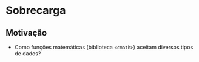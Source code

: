# Sobrecarga

## Motivação

- Como funções matemáticas (biblioteca `<cmath>`) aceitam diversos tipos de dados?
